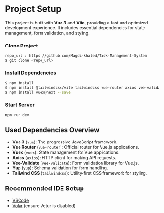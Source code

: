 # Project Setup

This project is built with **Vue 3** and **Vite**, providing a fast and optimized development experience. It includes essential dependencies for state management, form validation, and styling.

### Clone Project

```sh
repo_url : https://github.com/Magdi-khaled/Task-Management-System
$ git clone <repo_url>

```

### Install Dependencies

```sh
$ npm install
$ npm install @tailwindcss/vite tailwindcss vue-router axios vee-validate yup
$ npm install vuex@next --save

```

### Start Server

```sh
npm run dev
```

## Used Dependencies Overview

- **Vue 3** (`vue`): The progressive JavaScript framework.
- **Vue Router** (`vue-router`): Official router for Vue.js applications.
- **Vuex** (`vuex`): State management for Vue applications.
- **Axios** (`axios`): HTTP client for making API requests.
- **Vee-Validate** (`vee-validate`): Form validation library for Vue.js.
- **Yup** (`yup`): Schema validation for form handling.
- **Tailwind CSS** (`tailwindcss`): Utility-first CSS framework for styling.

## Recommended IDE Setup

- [VSCode](https://code.visualstudio.com/)
- [Volar](https://marketplace.visualstudio.com/items?itemName=Vue.volar) (ensure Vetur is disabled)
